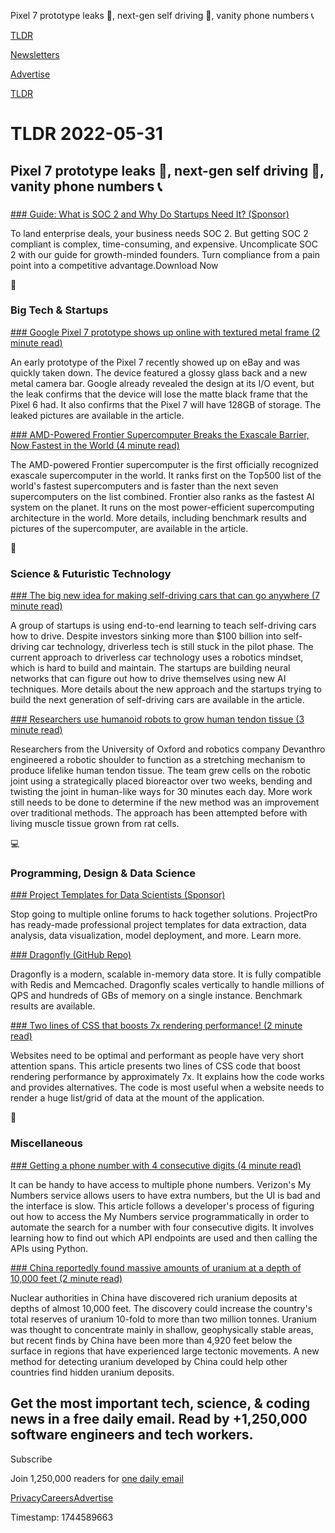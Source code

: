 Pixel 7 prototype leaks 📱, next-gen self driving 🚗, vanity phone numbers 📞

[TLDR](/)

[Newsletters](/newsletters)

[Advertise](https://advertise.tldr.tech/)

[TLDR](/)

# TLDR 2022-05-31

## Pixel 7 prototype leaks 📱, next-gen self driving 🚗, vanity phone numbers 📞

### 

[### Guide: What is SOC 2 and Why Do Startups Need It? (Sponsor)](https://vpdae.com/redirect/pzhvka3gbfr920nndqblujrd11i)

To land enterprise deals, your business needs SOC 2. But getting SOC 2 compliant is complex, time-consuming, and expensive. Uncomplicate SOC 2 with our guide for growth-minded founders. Turn compliance from a pain point into a competitive advantage.Download Now

📱

### Big Tech & Startups

[### Google Pixel 7 prototype shows up online with textured metal frame (2 minute read)](https://9to5google.com/2022/05/30/pixel-7-ebay-prototype/?utm_source=tldrnewsletter)

An early prototype of the Pixel 7 recently showed up on eBay and was quickly taken down. The device featured a glossy glass back and a new metal camera bar. Google already revealed the design at its I/O event, but the leak confirms that the device will lose the matte black frame that the Pixel 6 had. It also confirms that the Pixel 7 will have 128GB of storage. The leaked pictures are available in the article.

[### AMD-Powered Frontier Supercomputer Breaks the Exascale Barrier, Now Fastest in the World (4 minute read)](https://www.tomshardware.com/news/amd-powered-frontier-supercomputer-breaks-the-exascale-barrier-now-fastest-in-the-world?utm_source=tldrnewsletter)

The AMD-powered Frontier supercomputer is the first officially recognized exascale supercomputer in the world. It ranks first on the Top500 list of the world's fastest supercomputers and is faster than the next seven supercomputers on the list combined. Frontier also ranks as the fastest AI system on the planet. It runs on the most power-efficient supercomputing architecture in the world. More details, including benchmark results and pictures of the supercomputer, are available in the article.

🚀

### Science & Futuristic Technology

[### The big new idea for making self-driving cars that can go anywhere (7 minute read)](https://archive.ph/kuuas#selection-2461.6-2461.137?utm_source=tldrnewsletter)

A group of startups is using end-to-end learning to teach self-driving cars how to drive. Despite investors sinking more than $100 billion into self-driving car technology, driverless tech is still stuck in the pilot phase. The current approach to driverless car technology uses a robotics mindset, which is hard to build and maintain. The startups are building neural networks that can figure out how to drive themselves using new AI techniques. More details about the new approach and the startups trying to build the next generation of self-driving cars are available in the article.

[### Researchers use humanoid robots to grow human tendon tissue (3 minute read)](https://interestingengineering.com/humanoid-robot-human-tendon-tissue?utm_source=tldrnewsletter)

Researchers from the University of Oxford and robotics company Devanthro engineered a robotic shoulder to function as a stretching mechanism to produce lifelike human tendon tissue. The team grew cells on the robotic joint using a strategically placed bioreactor over two weeks, bending and twisting the joint in human-like ways for 30 minutes each day. More work still needs to be done to determine if the new method was an improvement over traditional methods. The approach has been attempted before with living muscle tissue grown from rat cells.

💻

### Programming, Design & Data Science

[### Project Templates for Data Scientists (Sponsor)](https://www.projectpro.io/?utm_source=newsletter&amp;utm_medium=tldr&amp;utm_campaign=may_edition)

Stop going to multiple online forums to hack together solutions. ProjectPro has ready-made professional project templates for data extraction, data analysis, data visualization, model deployment, and more. Learn more.

[### Dragonfly (GitHub Repo)](https://github.com/dragonflydb/dragonfly?utm_source=tldrnewsletter)

Dragonfly is a modern, scalable in-memory data store. It is fully compatible with Redis and Memcached. Dragonfly scales vertically to handle millions of QPS and hundreds of GBs of memory on a single instance. Benchmark results are available.

[### Two lines of CSS that boosts 7x rendering performance! (2 minute read)](https://dev.to/mnathani/two-lines-of-css-that-boosts-7x-rendering-performance-4mjd?utm_source=tldrnewsletter)

Websites need to be optimal and performant as people have very short attention spans. This article presents two lines of CSS code that boost rendering performance by approximately 7x. It explains how the code works and provides alternatives. The code is most useful when a website needs to render a huge list/grid of data at the mount of the application.

🎁

### Miscellaneous

[### Getting a phone number with 4 consecutive digits (4 minute read)](https://blog.jonlu.ca/posts/verizon-rare-numbers?ref=ls?utm_source=tldrnewsletter)

It can be handy to have access to multiple phone numbers. Verizon's My Numbers service allows users to have extra numbers, but the UI is bad and the interface is slow. This article follows a developer's process of figuring out how to access the My Numbers service programmatically in order to automate the search for a number with four consecutive digits. It involves learning how to find out which API endpoints are used and then calling the APIs using Python.

[### China reportedly found massive amounts of uranium at a depth of 10,000 feet (2 minute read)](https://interestingengineering.com/china-reportedly-found-uranium?utm_source=tldrnewsletter)

Nuclear authorities in China have discovered rich uranium deposits at depths of almost 10,000 feet. The discovery could increase the country's total reserves of uranium 10-fold to more than two million tonnes. Uranium was thought to concentrate mainly in shallow, geophysically stable areas, but recent finds by China have been more than 4,920 feet below the surface in regions that have experienced large tectonic movements. A new method for detecting uranium developed by China could help other countries find hidden uranium deposits.

## Get the most important tech, science, & coding news in a free daily email. Read by +1,250,000 software engineers and tech workers.

Subscribe

Join 1,250,000 readers for [one daily email](/api/latest/tech)

[Privacy](/privacy)[Careers](https://jobs.ashbyhq.com/tldr.tech)[Advertise](/tech/advertise)

Timestamp: 1744589663